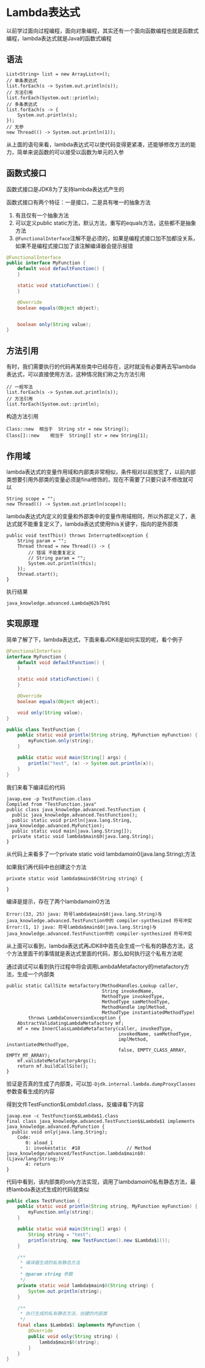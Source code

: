 # Lambda表达式
以前学过面向过程编程，面向对象编程，其实还有一个面向函数编程也就是函数式编程，lambda表达式就是Java的函数式编程
## 语法
```
List<String> list = new ArrayList<>();
// 单条表达式
list.forEach(s -> System.out.println(s));
// 方法引用
list.forEach(System.out::println);
// 多条表达式
list.forEach(s -> {
    System.out.println(s);
});
// 无参
new Thread(() -> System.out.println(1));
```
从上面的语句来看，lambda表达式可以使代码变得更紧凑，还能够修改方法的能力，简单来说函数的可以接受以函数为单元的入参
## 函数式接口
函数式接口是JDK8为了支持lambda表达式产生的

函数式接口有两个特征：一是接口，二是具有唯一的抽象方法
1. 有且仅有一个抽象方法
2. 可以定义public static方法，默认方法，重写的equals方法，这些都不是抽象方法
3. `@FunctionalInterface`注解不是必须的，如果是编程式接口加不加都没关系，如果不是编程式接口加了该注解编译器会提示报错
```java
@FunctionalInterface
public interface MyFunction {
    default void defaultFunction() {
    }

    static void staticFunction() {
    }

    @Override
    boolean equals(Object object);


    boolean only(String value);
}
```
## 方法引用
有时，我们需要执行的代码再某些类中已经存在，这时就没有必要再去写lambda表达式，可以直接使用方法，这种情况我们称之为方法引用
```
// 一般写法
list.forEach(s -> System.out.println(s));
// 方法引用
list.forEach(System.out::println);
```
构造方法引用
```
Class::new  相当于  String str = new String();
Class[]::new    相当于  String[] str = new String[1];
```
## 作用域
lambda表达式的变量作用域和内部类非常相似，条件相对以前放宽了，以前内部类想要引用外部类的变量必须是final修饰的，现在不需要了只要只读不修改就可以
```
String scope = "";
new Thread(() -> System.out.println(scope));
```
lambda表达式内定义的变量和外部类中的变量作用域相同，所以外部定义了，表达式就不能重复定义了，lambda表达式使用this关键字，指向的是外部类
```
public void testThis() throws InterruptedException {
    String param = "";
    Thread thread = new Thread(() -> {
        // 错误 不能重复定义
        // String param = "";
        System.out.println(this);
    });
    thread.start();
}
```
执行结果
```
java_knowledge.advanced.Lambda@62b7b91
```
## 实现原理
简单了解了下，lambda表达式，下面来看JDK8是如何实现的呢，看个例子
```java
@FunctionalInterface
interface MyFunction {
    default void defaultFunction() {
    }

    static void staticFunction() {
    }

    @Override
    boolean equals(Object object);

    void only(String value);
}

public class TestFunction {
    public static void println(String string, MyFunction myFunction) {
        myFunction.only(string);
    }

    public static void main(String[] args) {
        println("test", (x) -> System.out.println(x));
    }
}
```
我们来看下编译后的代码
```
javap.exe -p TestFunction.class
Compiled from "TestFunction.java"
public class java_knowledge.advanced.TestFunction {
  public java_knowledge.advanced.TestFunction();
  public static void println(java.lang.String, java_knowledge.advanced.MyFunction);
  public static void main(java.lang.String[]);
  private static void lambda$main$0(java.lang.String);
}
```
从代码上来看多了一个private static void lambda$main$0(java.lang.String);方法

如果我们再代码中也创建这个方法
```
private static void lambda$main$0(String string) {

}
```
编译是提示，存在了两个lambda$main$0方法
```
Error:(33, 25) java: 符号lambda$main$0(java.lang.String)与java_knowledge.advanced.TestFunction中的 compiler-synthesized 符号冲突
Error:(1, 1) java: 符号lambda$main$0(java.lang.String)与java_knowledge.advanced.TestFunction中的 compiler-synthesized 符号冲突
```
从上面可以看到，lambda表达式再JDK8中首先会生成一个私有的静态方法，这个方法里面干的事情就是表达式里面的代码，那么如何执行这个私有方法呢

通过调试可以看到执行过程中将会调用LambdaMetafactory的metafactory方法，生成一个内部类
```
public static CallSite metafactory(MethodHandles.Lookup caller,
                                   String invokedName,
                                   MethodType invokedType,
                                   MethodType samMethodType,
                                   MethodHandle implMethod,
                                   MethodType instantiatedMethodType)
        throws LambdaConversionException {
    AbstractValidatingLambdaMetafactory mf;
    mf = new InnerClassLambdaMetafactory(caller, invokedType,
                                         invokedName, samMethodType,
                                         implMethod, instantiatedMethodType,
                                         false, EMPTY_CLASS_ARRAY, EMPTY_MT_ARRAY);
    mf.validateMetafactoryArgs();
    return mf.buildCallSite();
}
```
验证是否真的生成了内部类，可以加`-Djdk.internal.lambda.dumpProxyClasses`参数查看生成的内容

得到文件TestFunction$$Lambda$1.class，反编译看下内容
```
javap.exe -c TestFunction$$Lambda$1.class
final class java_knowledge.advanced.TestFunction$$Lambda$1 implements java_knowledge.advanced.MyFunction {
  public void only(java.lang.String);
    Code:
       0: aload_1
       1: invokestatic  #18                 // Method java_knowledge/advanced/TestFunction.lambda$main$0:(Ljava/lang/String;)V
       4: return
}
```
代码中看到，该内部类的only方法实现，调用了lambda$main$0私有静态方法，最终lambda表达式生成的代码就类似
```java
public class TestFunction {
    public static void println(String string, MyFunction myFunction) {
        myFunction.only(string);
    }

    public static void main(String[] args) {
        String string = "test";
        println(string, new TestFunction().new $Lambda$1());
    }

    /**
     * 编译器生成的私有静态方法
     *
     * @param string 参数
     */
    private static void lambda$main$0(String string) {
        System.out.println(string);
    }

    /**
     * 执行生成的私有静态方法，创建的内部类
     */
    final class $Lambda$1 implements MyFunction {
        @Override
        public void only(String string) {
            lambda$main$0(string);
        }
    }
}
```